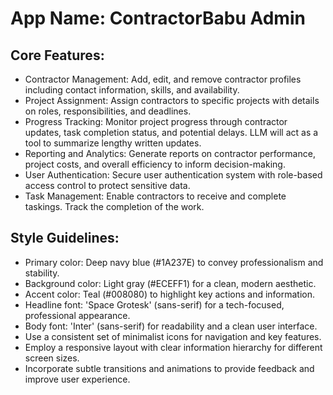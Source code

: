 # **App Name**: ContractorBabu Admin

## Core Features:

- Contractor Management: Add, edit, and remove contractor profiles including contact information, skills, and availability.
- Project Assignment: Assign contractors to specific projects with details on roles, responsibilities, and deadlines.
- Progress Tracking: Monitor project progress through contractor updates, task completion status, and potential delays. LLM will act as a tool to summarize lengthy written updates.
- Reporting and Analytics: Generate reports on contractor performance, project costs, and overall efficiency to inform decision-making.
- User Authentication: Secure user authentication system with role-based access control to protect sensitive data.
- Task Management: Enable contractors to receive and complete taskings. Track the completion of the work.

## Style Guidelines:

- Primary color: Deep navy blue (#1A237E) to convey professionalism and stability.
- Background color: Light gray (#ECEFF1) for a clean, modern aesthetic.
- Accent color: Teal (#008080) to highlight key actions and information.
- Headline font: 'Space Grotesk' (sans-serif) for a tech-focused, professional appearance.
- Body font: 'Inter' (sans-serif) for readability and a clean user interface.
- Use a consistent set of minimalist icons for navigation and key features.
- Employ a responsive layout with clear information hierarchy for different screen sizes.
- Incorporate subtle transitions and animations to provide feedback and improve user experience.